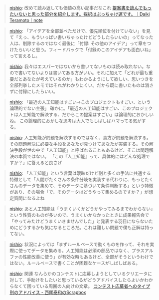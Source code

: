
> [nishio](https://twitter.com/nishio/status/1381430565522481152): 改めて読み返しても価値の高い記事だなこれ
> [提案書を読んでもったいないと思った部分を紹介します。採択はぶっちゃけ運です。｜Daiki Teramoto｜note](https://note.com/teramotodaiki/n/n148d35899016)

> [nishio](https://twitter.com/nishio/status/1381431521370808322): 「アイデアを全部並べただけで、優先順位を付けていない」を見て「えっ、もういっぱい書いちゃったけどどうしたらいいの」ってなった人は、削除するのではなく最後に「付録: その他のアイデア」って章をつけたらいいと思う。フィードバックで「付録のこのアイデアも面白いね」って言えるし。

> [nishio](https://twitter.com/nishio/status/1381432129817505795): 我々はエスパーではないから書いてないものは読み取れない。なので書いてないよりは書いてある方がいい。それに加えて「どれが最も重要だとあなたが考えているのか」もわかるようにして欲しい、思いつきを全部列挙したメモではそれがわかりにくい。だから既に書いたものは消さずに付録にしたらいい。

> [nishio](https://twitter.com/nishio/status/1381433636742828032): 「最近の人工知能はすごい→このプロジェクトもすごい、という論理的でない主張」
> 確かに。「最近の人工知能はすごい、このプロジェクトは人工知能で解決する、だからこの提案はすごい」は論理的におかしいね。
> この論理的におかしな思考は大人でもしばしばハマってる気がする。

> [nishio](https://twitter.com/nishio/status/1381434439981391875): 人工知能が問題を解決するのではなく、貴方が問題を解決する。その問題解決に必要な手段をあなたが見つけてあなたが実装する。その解決手段が世の中で「人工知能」と呼ばれることもあるけど、そこは問題解決の本質ではない。
> 「この『人工知能』って、具体的にはどんな処理ですか？」に答えると良さげ

> [nishio](https://twitter.com/nishio/status/1381436031631642625): 「人工知能」という言葉は曖昧だけど割と多くの手法に共通する特徴として「人間がたくさんの条件分岐を実装する代わりに、もっとたくさんのデータを集めて、そのデータに基づいて条件判断する」という特徴があり、その場合「で、そのデータはどうやって集めるのですか？」が想定質問になるよね

> [nishio](https://twitter.com/nishio/status/1381437790756372482): あと人工知能は「うまくいくかどうかやってみるまでわからない」という性質のものが多いので、うまくいかなかったときに成果報告会で「やってみたけどうまくいきませんでした」と発表する羽目にならないためにどうするかも気になるところだ。これは難しい問題で僕も正解は持ってない。

> [nishio](https://twitter.com/nishio/status/1381438206881660930): 状況によっては「まずルールベースで動くものを作って、それを実際に使ってデータを集める。人工知能は必須の部品ではなく、プラスアルファの性能改善に使う」が有効な時もあるけど、全部がそうというわけではない。ルールベースで書くことが困難なケースがしばしばある。

> [nishio](https://twitter.com/nishio/status/1381440506282921991): 関連
>  なんらかのコンテストに応募しようとしているクリエータに対して、手助けをしたいと思っているがどうアドバイスしたらよいかわからなくて困っている周囲の人向けの文章。
> [コンテスト応募者へのタイプ別のアドバイス - 西尾泰和のScrapbox](https://scrapbox.io/nishio/%E3%82%B3%E3%83%B3%E3%83%86%E3%82%B9%E3%83%88%E5%BF%9C%E5%8B%9F%E8%80%85%E3%81%B8%E3%81%AE%E3%82%BF%E3%82%A4%E3%83%97%E5%88%A5%E3%81%AE%E3%82%A2%E3%83%89%E3%83%90%E3%82%A4%E3%82%B9)
